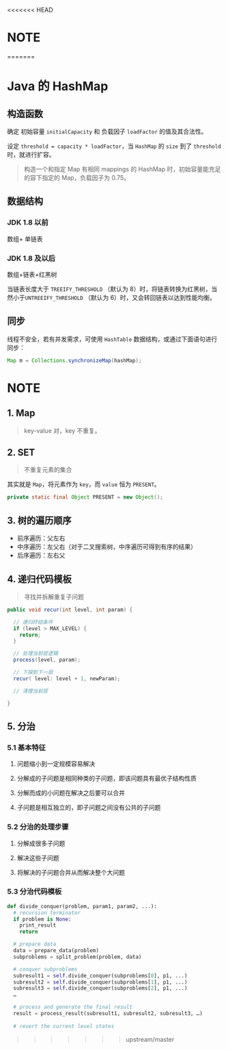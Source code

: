 <<<<<<< HEAD
# NOTE

  

=======
# Java 的 HashMap

## 构造函数

确定 初始容量 `initialCapacity` 和 负载因子 `loadFactor` 的值及其合法性。

设定 `threshold = capacity * loadFactor`，当 `HashMap` 的 `size` 到了 `threshold` 时，就进行扩容。

> 构造一个和指定 Map 有相同 mappings 的 HashMap 时，初始容量能充足的容下指定的 Map，负载因子为 0.75。

## 数据结构

### JDK 1.8 以前

数组+ 单链表

### JDK 1.8 及以后

数组+链表+红黑树

当链表长度大于 `TREEIFY_THRESHOLD` （默认为 8）时，将链表转换为红黑树，当然小于`UNTREEIFY_THRESHOLD` （默认为 6）时，又会转回链表以达到性能均衡。

## 同步

线程不安全，若有并发需求，可使用 `HashTable` 数据结构，或通过下面语句进行同步：

```java
Map m = Collections.synchronizeMap(hashMap);
```

# NOTE

## 1. Map

> key-value 对，key 不重复。

## 2. SET

> 不重复元素的集合

其实就是 `Map`，将元素作为 `key`，而 `value` 恒为 `PRESENT`。

```java
private static final Object PRESENT = new Object();
```

## 3. 树的遍历顺序

- 前序遍历：父左右
- 中序遍历：左父右（对于二叉搜索树，中序遍历可得到有序的结果）
- 后序遍历：左右父

## 4. 递归代码模板

> 寻找并拆解重复子问题

```java
public void recur(int level, int param) {

  // 递归终结条件
  if (level > MAX_LEVEL) {
    return;
  }

  // 处理当前层逻辑
  process(level, param);

  // 下探到下一层
  recur( level: level + 1, newParam);

  // 清理当前层

}
```

## 5. 分治

### 5.1 基本特征

1. 问题缩小到一定规模容易解决

2. 分解成的子问题是相同种类的子问题，即该问题具有最优子结构性质

3. 分解而成的小问题在解决之后要可以合并

4. 子问题是相互独立的，即子问题之间没有公共的子问题

### 5.2 分治的处理步骤

1. 分解成很多子问题

2. 解决这些子问题

3. 将解决的子问题合并从而解决整个大问题

### 5.3 分治代码模板

```python
def divide_conquer(problem, param1, param2, ...): 
  # recursion terminator 
  if problem is None: 
	print_result 
	return 

  # prepare data 
  data = prepare_data(problem) 
  subproblems = split_problem(problem, data) 

  # conquer subproblems 
  subresult1 = self.divide_conquer(subproblems[0], p1, ...) 
  subresult2 = self.divide_conquer(subproblems[1], p1, ...) 
  subresult3 = self.divide_conquer(subproblems[2], p1, ...) 
  …

  # process and generate the final result 
  result = process_result(subresult1, subresult2, subresult3, …)
	
  # revert the current level states
```
>>>>>>> upstream/master
